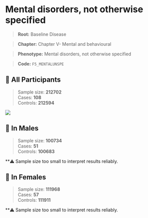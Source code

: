 # Mental disorders, not otherwise specified

> **Root:** Baseline Disease  

> **Chapter:** Chapter V- Mental and behavioural  

> **Phenotype:** Mental disorders, not otherwise specified  

> **Code:** `F5_MENTALUNSPE`

## 🧪 All Participants  
> Sample size: **212702**  
> Cases: **108**  
> Controls: **212594**
<img src="/Disease/Figures/ALL/Incidence/F5_MENTALUNSPE.png"/>
<CsvTable src="/Disease/Data/ALL/Incidence/COX_F5_MENTALUNSPE.csv" label="🔍 View full results" />

## 👨 In Males  
> Sample size: **100734**  
> Cases: **51**  
> Controls: **100683**

**⚠️ Sample size too small to interpret results reliably.


## 👩 In Females  
> Sample size: **111968**  
> Cases: **57**  
> Controls: **111911**

**⚠️ Sample size too small to interpret results reliably.

